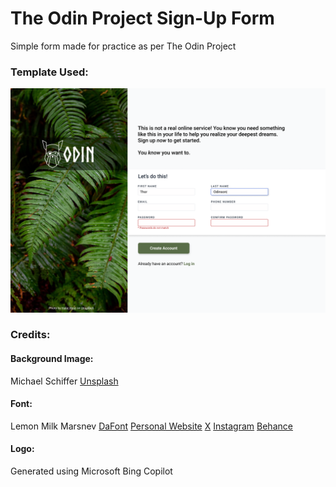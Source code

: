 # The Odin Project Sign-Up Form
Simple form made for practice as per The Odin Project

### Template Used:
![template used](./template.png)

### Credits:
#### Background Image:
Michael Schiffer
[Unsplash](https://unsplash.com/photos/a-piece-of-yellow-and-black-paint-on-a-wall-gUUhkBjdjPM)

#### Font:
Lemon Milk
Marsnev
[DaFont](https://www.dafont.com/lemon-milk.font)
[Personal Website](https://www.marsnev.com)
[X](twitter.com/MARSNEV)
[Instagram](instagram.com/MARSNEV)
[Behance](behance.com/MARSNEV)

#### Logo:
Generated using Microsoft Bing Copilot
